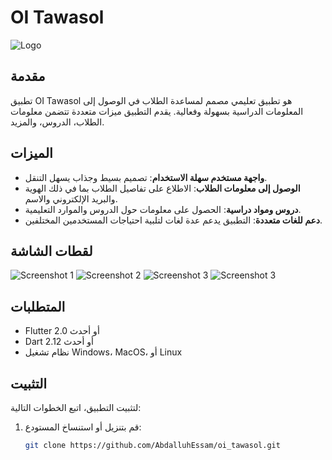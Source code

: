 # OI Tawasol

![Logo](https://github.com/AbdalluhEssam/OI-Tawasol-Desktop/logo.png)

## مقدمة
تطبيق OI Tawasol هو تطبيق تعليمي مصمم لمساعدة الطلاب في الوصول إلى المعلومات الدراسية بسهولة وفعالية. يقدم التطبيق ميزات متعددة تتضمن معلومات الطلاب، الدروس، والمزيد.

## الميزات
- **واجهة مستخدم سهلة الاستخدام**: تصميم بسيط وجذاب يسهل التنقل.
- **الوصول إلى معلومات الطلاب**: الاطلاع على تفاصيل الطلاب بما في ذلك الهوية والبريد الإلكتروني والاسم.
- **دروس ومواد دراسية**: الحصول على معلومات حول الدروس والموارد التعليمية.
- **دعم للغات متعددة**: التطبيق يدعم عدة لغات لتلبية احتياجات المستخدمين المختلفين.

## لقطات الشاشة
![Screenshot 1](https://github.com/AbdalluhEssam/OI-Tawasol-Desktop/screenshot1.png)
![Screenshot 2](https://github.com/AbdalluhEssam/OI-Tawasol-Desktop/screenshot2.png)
![Screenshot 3](https://github.com/AbdalluhEssam/OI-Tawasol-Desktop/screenshot3.png)
![Screenshot 3](https://github.com/AbdalluhEssam/OI-Tawasol-Desktop/screenshot4.png)

## المتطلبات
- Flutter 2.0 أو أحدث
- Dart 2.12 أو أحدث
- نظام تشغيل Windows، MacOS، أو Linux

## التثبيت
لتثبيت التطبيق، اتبع الخطوات التالية:

1. قم بتنزيل أو استنساخ المستودع:
   ```bash
   git clone https://github.com/AbdalluhEssam/oi_tawasol.git
